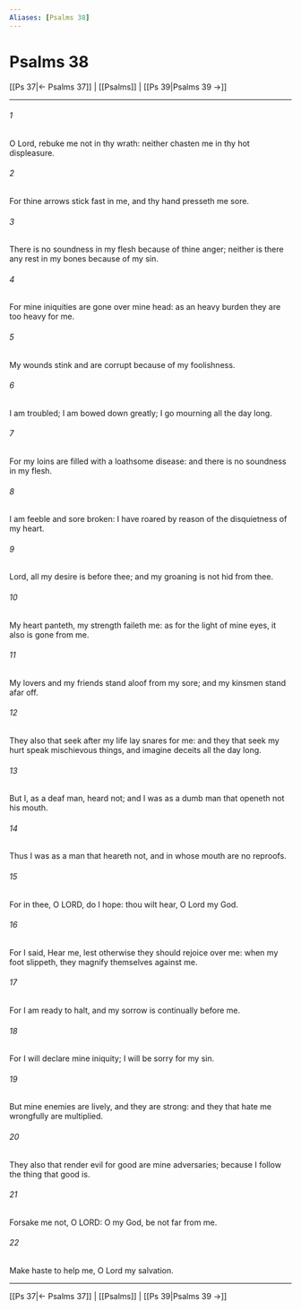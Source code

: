 ```yaml
---
Aliases: [Psalms 38]
---
```

# Psalms 38

[[Ps 37|← Psalms 37]] | [[Psalms]] | [[Ps 39|Psalms 39 →]]
***



###### 1 
O Lord, rebuke me not in thy wrath: neither chasten me in thy hot displeasure. 

###### 2 
For thine arrows stick fast in me, and thy hand presseth me sore. 

###### 3 
There is no soundness in my flesh because of thine anger; neither is there any rest in my bones because of my sin. 

###### 4 
For mine iniquities are gone over mine head: as an heavy burden they are too heavy for me. 

###### 5 
My wounds stink and are corrupt because of my foolishness. 

###### 6 
I am troubled; I am bowed down greatly; I go mourning all the day long. 

###### 7 
For my loins are filled with a loathsome disease: and there is no soundness in my flesh. 

###### 8 
I am feeble and sore broken: I have roared by reason of the disquietness of my heart. 

###### 9 
Lord, all my desire is before thee; and my groaning is not hid from thee. 

###### 10 
My heart panteth, my strength faileth me: as for the light of mine eyes, it also is gone from me. 

###### 11 
My lovers and my friends stand aloof from my sore; and my kinsmen stand afar off. 

###### 12 
They also that seek after my life lay snares for me: and they that seek my hurt speak mischievous things, and imagine deceits all the day long. 

###### 13 
But I, as a deaf man, heard not; and I was as a dumb man that openeth not his mouth. 

###### 14 
Thus I was as a man that heareth not, and in whose mouth are no reproofs. 

###### 15 
For in thee, O LORD, do I hope: thou wilt hear, O Lord my God. 

###### 16 
For I said, Hear me, lest otherwise they should rejoice over me: when my foot slippeth, they magnify themselves against me. 

###### 17 
For I am ready to halt, and my sorrow is continually before me. 

###### 18 
For I will declare mine iniquity; I will be sorry for my sin. 

###### 19 
But mine enemies are lively, and they are strong: and they that hate me wrongfully are multiplied. 

###### 20 
They also that render evil for good are mine adversaries; because I follow the thing that good is. 

###### 21 
Forsake me not, O LORD: O my God, be not far from me. 

###### 22 
Make haste to help me, O Lord my salvation.

***
[[Ps 37|← Psalms 37]] | [[Psalms]] | [[Ps 39|Psalms 39 →]]
